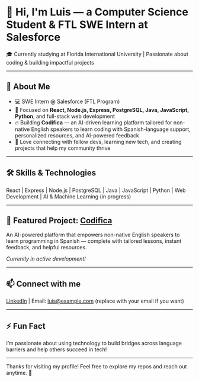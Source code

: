 # 👋 Hi, I'm Luis — a Computer Science Student & FTL SWE Intern at Salesforce

🎓 Currently studying at Florida International University | Passionate about coding & building impactful projects

---

## 🚀 About Me

- 💻 SWE Intern @ Salesforce (FTL Program)  
- 🎯 Focused on **React, Node.js, Express, PostgreSQL, Java, JavaScript, Python**, and full-stack web development  
- 🔥 Building **Codifica** — an AI-driven learning platform tailored for non-native English speakers to learn coding with Spanish-language support, personalized resources, and AI-powered feedback  
- 🤝 Love connecting with fellow devs, learning new tech, and creating projects that help my community thrive  

---

## 🛠 Skills & Technologies

React | Express | Node.js | PostgreSQL | Java | JavaScript | Python | Web Development | AI & Machine Learning (in progress)

---

## 🌟 Featured Project: [Codifica](#)

An AI-powered platform that empowers non-native English speakers to learn programming in Spanish — complete with tailored lessons, instant feedback, and helpful resources.

*Currently in active development!*

---

## 📫 Connect with me

[LinkedIn](https://www.linkedin.com/in/luisanm/) | Email: luis@example.com (replace with your email if you want)  

---

## ⚡ Fun Fact

I’m passionate about using technology to build bridges across language barriers and help others succeed in tech!

---

Thanks for visiting my profile! Feel free to explore my repos and reach out anytime. 🚀